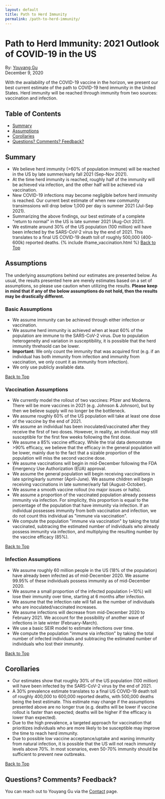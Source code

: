 ```yaml
---
layout: default
title: Path to Herd Immunity
permalink: /path-to-herd-immunity/
---
```


# Path to Herd Immunity: 2021 Outlook of COVID-19 in the US
By: [Youyang Gu](https://youyanggu.com)
<br>December 9, 2020

With the availability of the COVID-19 vaccine in the horizon, we present our best current estimate of the path to COVID-19 herd immunity in the United States. Herd immunity will be reached through immunity from two sources: vaccination and infection.

## Table of Contents
* [Summary](#summary)
* [Assumptions](#assumptions)
* [Corollaries](#corollaries)
* [Questions? Comments? Feedback?](#questions-comments-feedback)

## Summary
- We believe herd immunity (>60% of population immune) will be reached in the US by late summer/early fall 2021 (Sep-Nov 2021).
- At the time herd immunity is reached, roughly half of the immunity will be achieved via infection, and the other half will be achieved via vaccination.
- New COVID-19 infections may become negligible before herd immunity is reached. Our current best estimate of when new community transimssions will drop below 1,000 per day is summer 2021 (Jul-Sep 2021).
- Summarizing the above findings, our best estimate of a complete "return to normal" in the US is late summer 2021 (Aug-Oct 2021).
- We estimate around 30% of the US population (100 million) will have been infected by the SARS-CoV-2 virus by the end of 2021. This translates to a final US COVID-19 death toll of roughly 500,000 (400-600k) reported deaths.
{% include iframe_vaccination.html %}
[Back to Top](#top)

## Assumptions

The underlying assumptions behind our estimates are presented below. As usual, the results presented here are merely estimates based on a set of assumptions, so please use caution when utilizing the results. **Please keep in mind that if any of the below assumptions do not hold, then the results may be drastically different.**

### Basic Assumptions

- We assume immunity can be achieved through either infection or vaccination.
- We assume herd immunity is achieved when at least 60% of the population are immune to the SARS-CoV-2 virus. Due to population heterogeneity and variation in susceptibility, it is possible that the herd immunity threhsold can be lower.
- **Important:** We only count the immunity that was acquired first (e.g. if an individual has both immunity from infection and immunity from vaccination, we only count it as immunity from infection).
- We only use publicly available data.

[Back to Top](#top)

### Vaccination Assumptions

- We currently model the rollout of two vaccines: Pfizer and Moderna. There will be more vaccines in 2021 (e.g. Johnson & Johnson), but by then we believe supply will no longer be the bottleneck.
- We assume roughly 60% of the US population will take at least one dose of the vaccine by the end of 2021.
- We assume an individual has been inoculated/vaccinated after they receive the first of two doses. However, in reality, an individual may still susceptible for the first few weeks following the first dose.
- We assume a 85% vaccine efficacy. While the trial data demonstrate >90% efficacy, we believe that the efficacy in the general population will be lower, mainly due to the fact that a sizable proportion of the population will miss the second vaccine dose.
- We assume vaccinations will begin in mid-December following the FDA Emergency Use Authorization (EUA) approval.
- We assume the general population will begin receiving vaccinations in late spring/early summer (April-June). We assume children will begin receiving vaccinations in late summer/early fall (August-October).
- We assume a smooth vaccine rollout (no major issues or halts).
- We assume a proportion of the vaccinated population already possess immunity via infection. For simplicity, this proportion is equal to the percentage of the population that have immunity via infection. If an individual possesses immunity from both vaccination and infection, we do not count this individual as "immune via vaccination".
- We compute the population "immune via vaccination" by taking the total vaccinated, subtracing the estimated number of individuals who already possess immunity via infection, and multiplying the resulting number by the vaccine efficacy (85%).

[Back to Top](#top)

### Infection Assumptions

- We assume roughly 60 million people in the US (18% of the population) have already been infected as of mid-December 2020. We assume 99.95% of these individuals possess immunity as of mid-December 2020.
- We assume a small proportion of the infected population (~10%) will lose their immunity over time, starting at 6 months after infection.
- We assume that the infection rate will fall as the number of individuals who are inoculated/vaccinated increases.
- We assume infections will decrease from mid-December 2020 to February 2021. We account for the possibility of another wave of infections in late winter (February-March).
- We use a basic SEIR model to estimate infections over time.
- We compute the population "immune via infection" by taking the total number of infected individuals and subtracing the estimated number of individuals who lost their immunity.

[Back to Top](#top)

## Corollaries

- Our estimates show that roughly 30% of the US population (100 million) will have been infected by the SARS-CoV-2 virus by the end of 2021.
- A 30% prevalence estimate translates to a final US COVID-19 death toll of roughly 400,000 to 600,000 reported deaths, with 500,000 deaths being the best estimate. This estimate may change if the assumptions presented above are no longer true (e.g. deaths will be lower if vaccine rollout is faster than expected; deaths will be higher if the efficacy is lower than expected).
- Due to the high prevalence, a targeted approach for vaccination that prioritizes individuals who are more likely to be susceptible may improve the time to reach herd immunity.
- Due to possible low vaccine acceptance/uptake and waning immunity from natural infection, it is possible that the US will not reach immunity levels above 70%. In most scenarios, even 50-70% immunity should be sufficient to prevent new outbreaks.

[Back to Top](#top)

## Questions? Comments? Feedback?

You can reach out to Youyang Gu via the [Contact](/contact) page.
